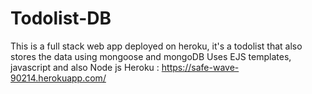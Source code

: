 # Todolist-DB

This is a full stack web app deployed on heroku, it's a todolist that also stores the data using mongoose and mongoDB 
Uses EJS templates, javascript and also Node js
Heroku : https://safe-wave-90214.herokuapp.com/
